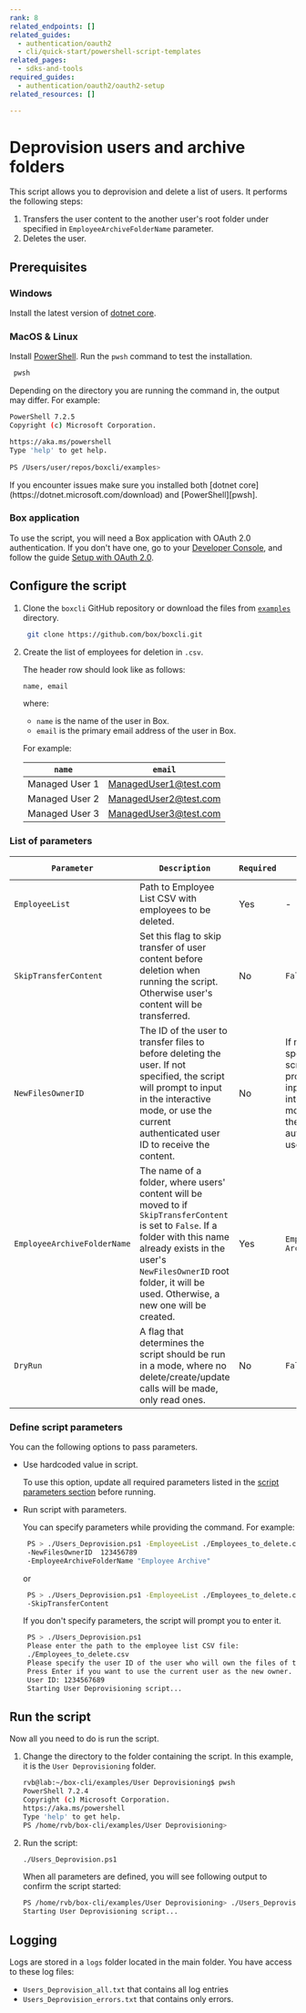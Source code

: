 ```yaml
---
rank: 8
related_endpoints: []
related_guides:
  - authentication/oauth2
  - cli/quick-start/powershell-script-templates
related_pages:
  - sdks-and-tools
required_guides:
  - authentication/oauth2/oauth2-setup
related_resources: []

---
```

# Deprovision users and archive folders

<!-- markdownlint-disable line-length -->

This script allows you to deprovision and delete a list of users. 
It performs the following steps:

1. Transfers the user content to the another user's root folder
under specified in `EmployeeArchiveFolderName` parameter.
2. Deletes the user.

## Prerequisites

### Windows

Install the latest version of [dotnet core](https://dotnet.microsoft.com/download).

### MacOS & Linux

Install [PowerShell][pwsh]. Run the `pwsh` command to test the installation.

   ```bash
    pwsh 
   ```

Depending on the directory you are
running the command in, the output may differ.
For example:

   ```bash
   PowerShell 7.2.5
   Copyright (c) Microsoft Corporation.

   https://aka.ms/powershell
   Type 'help' to get help.
     
   PS /Users/user/repos/boxcli/examples> 
   ```

   <message>
      If you encounter issues make sure you installed both 
      [dotnet core](https://dotnet.microsoft.com/download) and 
      [PowerShell][pwsh].
   </message>

### Box application

To use the script, you will need a Box application
with OAuth 2.0 authentication. If you don't have one,
go to your [Developer Console][console], and follow the guide 
[Setup with OAuth 2.0][auth].

## Configure the script

1. Clone the `boxcli` GitHub repository 
   or download the files from [`examples`][examples] directory.

   ```bash
    git clone https://github.com/box/boxcli.git
   ```

2. Create the list of employees for deletion in `.csv`.

   The header row should look like as follows:

   ```bash
   name, email
   ```

   where:

   * `name` is the name of the user in Box. 
   * `email` is the primary email address of the user in Box.

   For example:
   
   |`name`| `email`|
   |------|--------|
   |Managed User 1| ManagedUser1@test.com|
   |Managed User 2| ManagedUser2@test.com|
   |Managed User 3| ManagedUser3@test.com|

### List of parameters

   |`Parameter`| `Description`| `Required` | `Default Value` |
   |-----------|--------------|------------|-----------------|
   |`EmployeeList`|  Path to Employee List CSV with employees to be deleted. | Yes | - |
   |`SkipTransferContent`| Set this flag to skip transfer of user content before deletion when running the script. Otherwise user's content will be transferred. | No | `False` |
   |`NewFilesOwnerID`|  The ID of the user to transfer files to before deleting the user. If not specified, the script will prompt to input in the interactive mode, or use the current authenticated user ID to receive the content.| No | If not specified, the script will prompt to input in the interactive mode, or use the current authenticated user ID. |
   |`EmployeeArchiveFolderName`|The name of a folder, where users' content will be moved to if `SkipTransferContent` is set to `False`. If a folder with this name already exists in the user's `NewFilesOwnerID` root folder, it will be used. Otherwise, a new one will be created.|Yes|`Employee Archive`|
   |`DryRun`|A flag that determines the script should be run in a mode, where no delete/create/update calls will be made, only read ones. |No|`False`|

### Define script parameters

You can the following options to pass parameters.

* Use hardcoded value in script.

    To use this option, update all required parameters listed in the [script parameters section][parameters] before running.

* Run script with parameters.

  You can specify parameters while providing the command. For example:

     ```bash
      PS > ./Users_Deprovision.ps1 -EmployeeList ./Employees_to_delete.csv `
      -NewFilesOwnerID  123456789
      -EmployeeArchiveFolderName "Employee Archive"
     ```

  or

     ```bash
      PS > ./Users_Deprovision.ps1 -EmployeeList ./Employees_to_delete.csv `
      -SkipTransferContent
     ```

  If you don't specify parameters, the script will prompt you to enter it.

     ```bash
      PS > ./Users_Deprovision.ps1
      Please enter the path to the employee list CSV file:
      ./Employees_to_delete.csv
      Please specify the user ID of the user who will own the files of the users being deprovisioned.
      Press Enter if you want to use the current user as the new owner.
      User ID: 1234567689
      Starting User Deprovisioning script...
     ```

## Run the script

Now all you need to do is run the script. 

1. Change the directory to the folder containing the script. In this example, it is the `User Deprovisioning` folder.

   ```bash
   rvb@lab:~/box-cli/examples/User Deprovisioning$ pwsh
   PowerShell 7.2.4
   Copyright (c) Microsoft Corporation.
   https://aka.ms/powershell
   Type 'help' to get help.
   PS /home/rvb/box-cli/examples/User Deprovisioning>
   ```

2. Run the script:

   ```bash
   ./Users_Deprovision.ps1
   ```

   When all parameters are defined, you will see following output to confirm the script started:

   ```bash
   PS /home/rvb/box-cli/examples/User Deprovisioning> ./Users_Deprovision.ps1
   Starting User Deprovisioning script...
   ```
   
## Logging

Logs are stored in a `logs` folder located in the main folder. 
You have access to these log files:

* `Users_Deprovision_all.txt` that contains all log entries
* `Users_Deprovision_errors.txt` that contains only errors.

[scripts]: https://github.com/box/boxcli/tree/main/examples
[pwsh]: https://docs.microsoft.com/en-us/powershell/scripting/install/installing-powershell?view=powershell-7.2
[quickstart]: g://cli/quick-start/create-oauth-app/
[console]: https://app.box.com/developers/console
[auth]: g://authentication/oauth2/oauth2-setup
[examples]:https://github.com/box/boxcli/tree/main/examples/User%20Deprovisioning
[parameters]: https://github.com/box/boxcli/tree/main/examples/User%20Deprovisioning/Users_Deprovision.ps1#L17-L36
[employeelist]:[https://github.com/box/boxcli/blob/main/examples/User%20Deprovisioning/Users_Deprovision.ps1#L12
